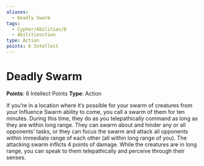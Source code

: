 ```yaml
---
aliases:
  - Deadly Swarm
tags:
  - Cypher/Abilities/D
  - Abilitiesction
type: Action
points: 6 Intellect
---
```


# Deadly Swarm

**Points**: 6 Intellect Points
**Type**: Action

If you’re in a location where it’s possible for your swarm of creatures from your Influence Swarm ability to come, you call a swarm of them for ten minutes. During this time, they do as you telepathically command as long as they are within long range. They can swarm about and hinder any or all opponents’ tasks, or they can focus the swarm and attack all opponents within immediate range of each other (all within long range of you). The attacking swarm inflicts 4 points of damage. While the creatures are in long range, you can speak to them telepathically and perceive through their senses.
